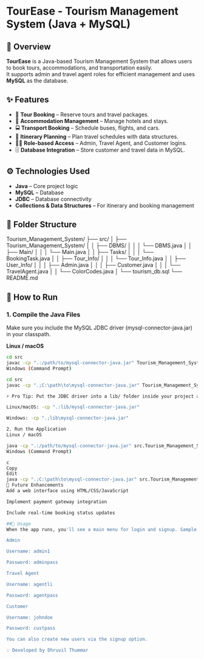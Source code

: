 # TourEase - Tourism Management System (Java + MySQL)

## 📌 Overview
**TourEase** is a Java-based Tourism Management System that allows users to book tours, accommodations, and transportation easily.  
It supports admin and travel agent roles for efficient management and uses **MySQL** as the database.

## ✨ Features
- 🧳 **Tour Booking** – Reserve tours and travel packages.  
- 🏨 **Accommodation Management** – Manage hotels and stays.  
- 🚍 **Transport Booking** – Schedule buses, flights, and cars.  
- 📅 **Itinerary Planning** – Plan travel schedules with data structures.  
- 👨‍💼 **Role-based Access** – Admin, Travel Agent, and Customer logins.  
- 🗄 **Database Integration** – Store customer and travel data in MySQL.

## ⚙️ Technologies Used
- **Java** – Core project logic  
- **MySQL** – Database  
- **JDBC** – Database connectivity  
- **Collections & Data Structures** – For itinerary and booking management

## 📂 Folder Structure
Tourism_Management_System/
├── src/
│ ├── Tourism_Management_System/
│ │ ├── DBMS/
│ │ │ └── DBMS.java
│ │ ├── Main/
│ │ │ └── Main.java
│ │ ├── Tasks/
│ │ │ └── BookingTask.java
│ │ ├── Tour_Info/
│ │ │ └── Tour_Info.java
│ │ ├── User_Info/
│ │ │ ├── Admin.java
│ │ │ ├── Customer.java
│ │ │ └── TravelAgent.java
│ │ └── ColorCodes.java
│ └── tourism_db.sql
└── README.md

## 🚀 How to Run

### 1. Compile the Java Files
Make sure you include the MySQL JDBC driver (mysql-connector-java.jar) in your classpath.

**Linux / macOS**
```bash
cd src
javac -cp ".:/path/to/mysql-connector-java.jar" Tourism_Management_System/Main/Main.java
Windows (Command Prompt)

cd src
javac -cp ".;C:\path\to\mysql-connector-java.jar" Tourism_Management_System\Main\Main.java

⚡ Pro Tip: Put the JDBC driver into a lib/ folder inside your project and use:

Linux/macOS: -cp ".:lib/mysql-connector-java.jar"

Windows: -cp ".;lib\mysql-connector-java.jar"

2. Run the Application
Linux / macOS

java -cp ".:/path/to/mysql-connector-java.jar" src.Tourism_Management_System.Main.Main
Windows (Command Prompt)

c
Copy
Edit
java -cp ".;C:\path\to\mysql-connector-java.jar" src.Tourism_Management_System.Main.Main
📌 Future Enhancements
Add a web interface using HTML/CSS/JavaScript

Implement payment gateway integration

Include real-time booking status updates

##📝 Usage
When the app runs, you'll see a main menu for login and signup. Sample credentials used in the seed SQL:

Admin

Username: admin1

Password: adminpass

Travel Agent

Username: agentli

Password: agentpass

Customer

Username: johndoe

Password: custpass

You can also create new users via the signup option.

💡 Developed by Dhruvil Thummar
